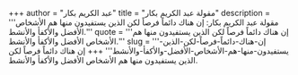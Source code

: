 +++
author = "عبد الكريم بكار"
title = "مقولة عبد الكريم بكار"
description = '''مقولة عبد الكريم بكار: إن هناك دائماً فرصاً لكن الذين يستفيدون منها هم الأشخاص الأفضل والأكفأ والأنشط.'''
quote = '''إن هناك دائماً فرصاً لكن الذين يستفيدون منها هم الأشخاص الأفضل والأكفأ والأنشط.'''
slug = '''إن-هناك-دائماً-فرصاً-لكن-الذين-يستفيدون-منها-هم-الأشخاص-الأفضل-والأكفأ-والأنشط'''
+++
إن هناك دائماً فرصاً لكن الذين يستفيدون منها هم الأشخاص الأفضل والأكفأ والأنشط.
